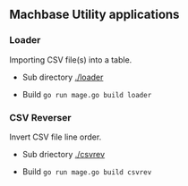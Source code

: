 
## Machbase Utility applications

### Loader

Importing CSV file(s) into a table.

- Sub directory [./loader](./loader/)

- Build `go run mage.go build loader`

### CSV Reverser

Invert CSV file line order.

- Sub driectory [./csvrev](./csvrev)

- Build `go run mage.go build csvrev`

